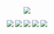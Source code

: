 <div align="center">
	<img src="https://capsule-render.vercel.app/api?type=cylinder&color=auto&text=Front-End%20Developer&fontAlignY=45&fontSize=40&height=150&desc=Sanghyun&descAlignY=70">
</div>

<div align="center" style="margin-top:15px">
	<img src="https://img.shields.io/badge/react-%2320232a.svg?style=for-the-badge&logo=react&logoColor=%2361DAFB"/></a>
	<img src="https://img.shields.io/badge/c-%2300599C.svg?style=for-the-badge&logo=c&logoColor=white"/></a>
	<img src="https://img.shields.io/badge/css3-%231572B6.svg?style=for-the-badge&logo=css3&logoColor=white"/></a>
	<img src="https://img.shields.io/badge/javascript-%23323330.svg?style=for-the-badge&logo=javascript&logoColor=%23F7DF1E"/></a>
	<img src="https://img.shields.io/badge/html5-%23E34F26.svg?style=for-the-badge&logo=html5&logoColor=white"/></a>
</div>

